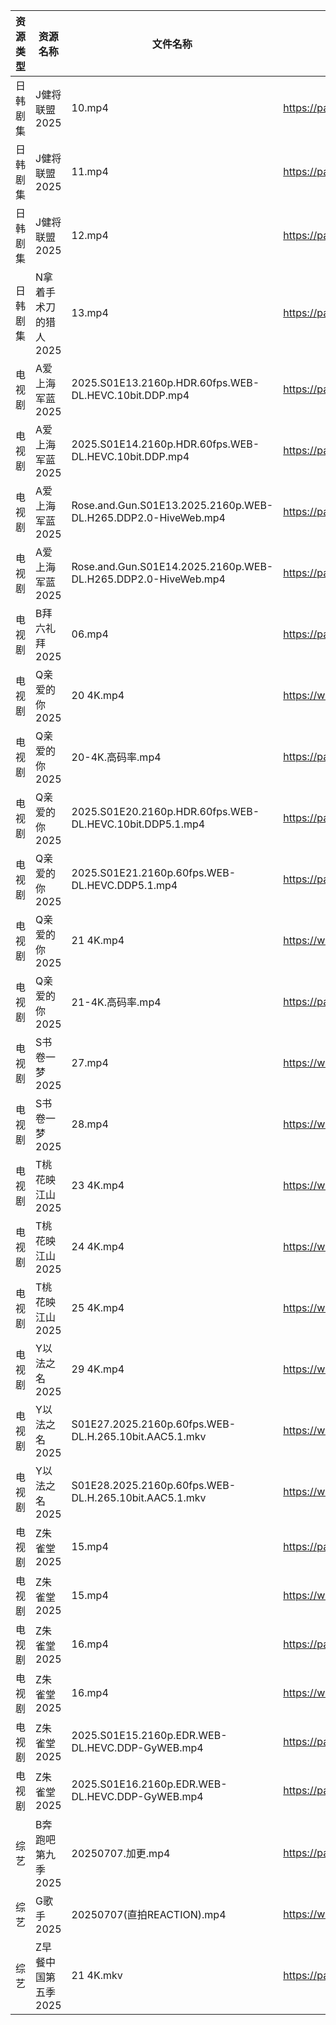 | 资源类型 | 资源名称          | 文件名称                                                          | 分享链接                                 | 更新时间                |
| ---- | ------------- | ------------------------------------------------------------- | ------------------------------------ | ------------------- |
| 日韩剧集 | J健将联盟2025     | 10.mp4                                                        | https://pan.quark.cn/s/c27cc4a0a652  | 2025-07-07 16:24:15 |
| 日韩剧集 | J健将联盟2025     | 11.mp4                                                        | https://pan.quark.cn/s/c27cc4a0a652  | 2025-07-07 16:24:19 |
| 日韩剧集 | J健将联盟2025     | 12.mp4                                                        | https://pan.quark.cn/s/c27cc4a0a652  | 2025-07-07 16:24:23 |
| 日韩剧集 | N拿着手术刀的猎人2025 | 13.mp4                                                        | https://pan.quark.cn/s/425671cbfbc3  | 2025-07-07 01:29:39 |
| 电视剧  | A爱上海军蓝2025    | 2025.S01E13.2160p.HDR.60fps.WEB-DL.HEVC.10bit.DDP.mp4         | https://pan.quark.cn/s/b3e5acfb8fdc  | 2025-07-07 21:19:33 |
| 电视剧  | A爱上海军蓝2025    | 2025.S01E14.2160p.HDR.60fps.WEB-DL.HEVC.10bit.DDP.mp4         | https://pan.quark.cn/s/b3e5acfb8fdc  | 2025-07-07 21:19:21 |
| 电视剧  | A爱上海军蓝2025    | Rose.and.Gun.S01E13.2025.2160p.WEB-DL.H265.DDP2.0-HiveWeb.mp4 | https://pan.quark.cn/s/b3e5acfb8fdc  | 2025-07-07 21:19:17 |
| 电视剧  | A爱上海军蓝2025    | Rose.and.Gun.S01E14.2025.2160p.WEB-DL.H265.DDP2.0-HiveWeb.mp4 | https://pan.quark.cn/s/b3e5acfb8fdc  | 2025-07-07 21:19:14 |
| 电视剧  | B拜六礼拜2025     | 06.mp4                                                        | https://pan.quark.cn/s/9f4d155dccbf  | 2025-07-07 01:20:17 |
| 电视剧  | Q亲爱的你2025     | 20 4K.mp4                                                     | https://www.alipan.com/s/MprfDaHXNYu | 2025-07-07 18:03:26 |
| 电视剧  | Q亲爱的你2025     | 20-4K.高码率.mp4                                                 | https://pan.quark.cn/s/1daa10912099  | 2025-07-07 16:30:25 |
| 电视剧  | Q亲爱的你2025     | 2025.S01E20.2160p.HDR.60fps.WEB-DL.HEVC.10bit.DDP5.1.mp4      | https://pan.quark.cn/s/1daa10912099  | 2025-07-07 16:30:12 |
| 电视剧  | Q亲爱的你2025     | 2025.S01E21.2160p.60fps.WEB-DL.HEVC.DDP5.1.mp4                | https://pan.quark.cn/s/1daa10912099  | 2025-07-07 16:30:17 |
| 电视剧  | Q亲爱的你2025     | 21 4K.mp4                                                     | https://www.alipan.com/s/MprfDaHXNYu | 2025-07-07 18:03:25 |
| 电视剧  | Q亲爱的你2025     | 21-4K.高码率.mp4                                                 | https://pan.quark.cn/s/1daa10912099  | 2025-07-07 16:30:21 |
| 电视剧  | S书卷一梦2025     | 27.mp4                                                        | https://www.alipan.com/s/esC547vA1MK | 2025-07-07 21:00:03 |
| 电视剧  | S书卷一梦2025     | 28.mp4                                                        | https://www.alipan.com/s/esC547vA1MK | 2025-07-07 21:00:02 |
| 电视剧  | T桃花映江山2025    | 23 4K.mp4                                                     | https://www.alipan.com/s/2b6AjmS7RVi | 2025-07-07 08:03:44 |
| 电视剧  | T桃花映江山2025    | 24 4K.mp4                                                     | https://www.alipan.com/s/2b6AjmS7RVi | 2025-07-07 08:03:44 |
| 电视剧  | T桃花映江山2025    | 25 4K.mp4                                                     | https://www.alipan.com/s/2b6AjmS7RVi | 2025-07-07 08:03:43 |
| 电视剧  | Y以法之名2025     | 29 4K.mp4                                                     | https://www.alipan.com/s/pQdH7sxTrRw | 2025-07-07 21:03:46 |
| 电视剧  | Y以法之名2025     | S01E27.2025.2160p.60fps.WEB-DL.H.265.10bit.AAC5.1.mkv         | https://www.alipan.com/s/pQdH7sxTrRw | 2025-07-07 21:03:45 |
| 电视剧  | Y以法之名2025     | S01E28.2025.2160p.60fps.WEB-DL.H.265.10bit.AAC5.1.mkv         | https://www.alipan.com/s/pQdH7sxTrRw | 2025-07-07 21:03:45 |
| 电视剧  | Z朱雀堂2025      | 15.mp4                                                        | https://pan.quark.cn/s/e4cf28e84ca5  | 2025-07-07 16:39:55 |
| 电视剧  | Z朱雀堂2025      | 15.mp4                                                        | https://www.alipan.com/s/mTGYb7Y96Ee | 2025-07-07 18:03:52 |
| 电视剧  | Z朱雀堂2025      | 16.mp4                                                        | https://pan.quark.cn/s/e4cf28e84ca5  | 2025-07-07 16:39:58 |
| 电视剧  | Z朱雀堂2025      | 16.mp4                                                        | https://www.alipan.com/s/mTGYb7Y96Ee | 2025-07-07 18:03:52 |
| 电视剧  | Z朱雀堂2025      | 2025.S01E15.2160p.EDR.WEB-DL.HEVC.DDP-GyWEB.mp4               | https://pan.quark.cn/s/e4cf28e84ca5  | 2025-07-07 16:39:52 |
| 电视剧  | Z朱雀堂2025      | 2025.S01E16.2160p.EDR.WEB-DL.HEVC.DDP-GyWEB.mp4               | https://pan.quark.cn/s/e4cf28e84ca5  | 2025-07-07 16:39:49 |
| 综艺   | B奔跑吧第九季2025   | 20250707.加更.mp4                                               | https://pan.quark.cn/s/4bfe51a261fe  | 2025-07-07 16:41:04 |
| 综艺   | G歌手2025       | 20250707(直拍REACTION).mp4                                      | https://www.alipan.com/s/BnAVvcGrxme | 2025-07-07 18:04:04 |
| 综艺   | Z早餐中国第五季2025  | 21 4K.mkv                                                     | https://pan.quark.cn/s/8bf6a96b483b  | 2025-07-07 16:39:35 |
